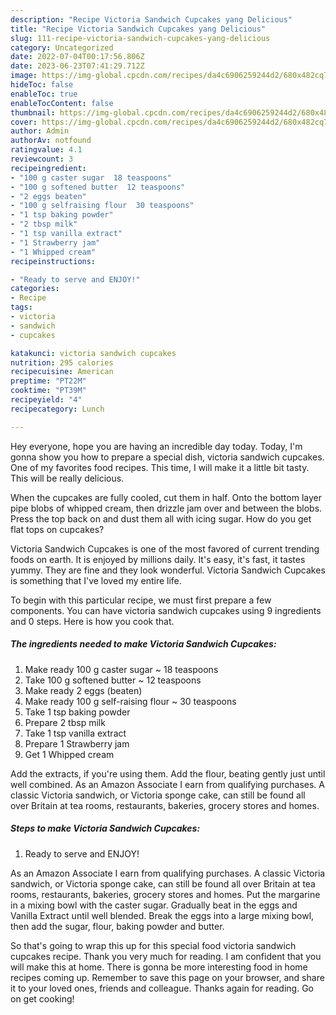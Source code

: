 ```yaml
---
description: "Recipe Victoria Sandwich Cupcakes yang Delicious"
title: "Recipe Victoria Sandwich Cupcakes yang Delicious"
slug: 111-recipe-victoria-sandwich-cupcakes-yang-delicious
category: Uncategorized
date: 2022-07-04T00:17:56.806Z
date: 2023-06-23T07:41:29.712Z
image: https://img-global.cpcdn.com/recipes/da4c6906259244d2/680x482cq70/victoria-sandwich-cupcakes-recipe-main-photo.jpg
hideToc: false
enableToc: true
enableTocContent: false
thumbnail: https://img-global.cpcdn.com/recipes/da4c6906259244d2/680x482cq70/victoria-sandwich-cupcakes-recipe-main-photo.jpg
cover: https://img-global.cpcdn.com/recipes/da4c6906259244d2/680x482cq70/victoria-sandwich-cupcakes-recipe-main-photo.jpg
author: Admin
authorAv: notfound
ratingvalue: 4.1
reviewcount: 3
recipeingredient:
- "100 g caster sugar  18 teaspoons"
- "100 g softened butter  12 teaspoons"
- "2 eggs beaten"
- "100 g selfraising flour  30 teaspoons"
- "1 tsp baking powder"
- "2 tbsp milk"
- "1 tsp vanilla extract"
- "1 Strawberry jam"
- "1 Whipped cream"
recipeinstructions:

- "Ready to serve and ENJOY!"
categories:
- Recipe
tags:
- victoria
- sandwich
- cupcakes

katakunci: victoria sandwich cupcakes 
nutrition: 295 calories
recipecuisine: American
preptime: "PT22M"
cooktime: "PT39M"
recipeyield: "4"
recipecategory: Lunch

---
```



Hey everyone, hope you are having an incredible day today. Today, I'm gonna show you how to prepare a special dish, victoria sandwich cupcakes. One of my favorites food recipes. This time, I will make it a little bit tasty. This will be really delicious.

When the cupcakes are fully cooled, cut them in half. Onto the bottom layer pipe blobs of whipped cream, then drizzle jam over and between the blobs. Press the top back on and dust them all with icing sugar. How do you get flat tops on cupcakes?

Victoria Sandwich Cupcakes is one of the most favored of current trending foods on earth. It is enjoyed by millions daily. It's easy, it's fast, it tastes yummy. They are fine and they look wonderful. Victoria Sandwich Cupcakes is something that I've loved my entire life.


To begin with this particular recipe, we must first prepare a few components. You can have victoria sandwich cupcakes using 9 ingredients and 0 steps. Here is how you cook that.

<!--inarticleads1-->

##### The ingredients needed to make Victoria Sandwich Cupcakes:

1. Make ready 100 g caster sugar ~ 18 teaspoons
1. Take 100 g softened butter ~ 12 teaspoons
1. Make ready 2 eggs (beaten)
1. Make ready 100 g self-raising flour ~ 30 teaspoons
1. Take 1 tsp baking powder
1. Prepare 2 tbsp milk
1. Take 1 tsp vanilla extract
1. Prepare 1 Strawberry jam
1. Get 1 Whipped cream


Add the extracts, if you&#39;re using them. Add the flour, beating gently just until well combined. As an Amazon Associate I earn from qualifying purchases. A classic Victoria sandwich, or Victoria sponge cake, can still be found all over Britain at tea rooms, restaurants, bakeries, grocery stores and homes. 

<!--inarticleads2-->

##### Steps to make Victoria Sandwich Cupcakes:


1. Ready to serve and ENJOY!

As an Amazon Associate I earn from qualifying purchases. A classic Victoria sandwich, or Victoria sponge cake, can still be found all over Britain at tea rooms, restaurants, bakeries, grocery stores and homes. Put the margarine in a mixing bowl with the caster sugar. Gradually beat in the eggs and Vanilla Extract until well blended. Break the eggs into a large mixing bowl, then add the sugar, flour, baking powder and butter. 

So that's going to wrap this up for this special food victoria sandwich cupcakes recipe. Thank you very much for reading. I am confident that you will make this at home. There is gonna be more interesting food in home recipes coming up. Remember to save this page on your browser, and share it to your loved ones, friends and colleague. Thanks again for reading. Go on get cooking!
